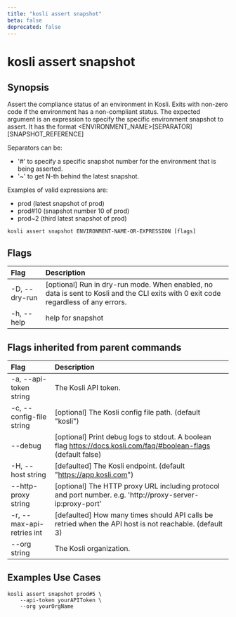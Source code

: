 ```yaml
---
title: "kosli assert snapshot"
beta: false
deprecated: false
---
```


# kosli assert snapshot

## Synopsis

Assert the compliance status of an environment in Kosli.
Exits with non-zero code if the environment has a non-compliant status.
The expected argument is an expression to specify the specific environment snapshot to assert.
It has the format <ENVIRONMENT_NAME>[SEPARATOR][SNAPSHOT_REFERENCE] 

Separators can be:
- '#' to specify a specific snapshot number for the environment that is being asserted.
- '~' to get N-th behind the latest snapshot.

Examples of valid expressions are: 
- prod (latest snapshot of prod)
- prod#10 (snapshot number 10 of prod)
- prod~2 (third latest snapshot of prod)


```shell
kosli assert snapshot ENVIRONMENT-NAME-OR-EXPRESSION [flags]
```

## Flags
| Flag | Description |
| :--- | :--- |
|    -D, --dry-run  |  [optional] Run in dry-run mode. When enabled, no data is sent to Kosli and the CLI exits with 0 exit code regardless of any errors.  |
|    -h, --help  |  help for snapshot  |


## Flags inherited from parent commands
| Flag | Description |
| :--- | :--- |
|    -a, --api-token string  |  The Kosli API token.  |
|    -c, --config-file string  |  [optional] The Kosli config file path. (default "kosli")  |
|        --debug  |  [optional] Print debug logs to stdout. A boolean flag https://docs.kosli.com/faq/#boolean-flags (default false)  |
|    -H, --host string  |  [defaulted] The Kosli endpoint. (default "https://app.kosli.com")  |
|        --http-proxy string  |  [optional] The HTTP proxy URL including protocol and port number. e.g. 'http://proxy-server-ip:proxy-port'  |
|    -r, --max-api-retries int  |  [defaulted] How many times should API calls be retried when the API host is not reachable. (default 3)  |
|        --org string  |  The Kosli organization.  |


## Examples Use Cases

```shell
kosli assert snapshot prod#5 \
	--api-token yourAPIToken \
	--org yourOrgName
```

